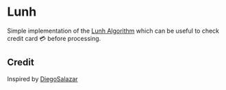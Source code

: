 # Lunh

Simple implementation of the [Lunh Algorithm](https://en.wikipedia.org/wiki/Luhn_algorithm) which can be useful to check credit card 💳 before processing.

## Credit

Inspired by [DiegoSalazar](https://gist.github.com/DiegoSalazar/4075533)

